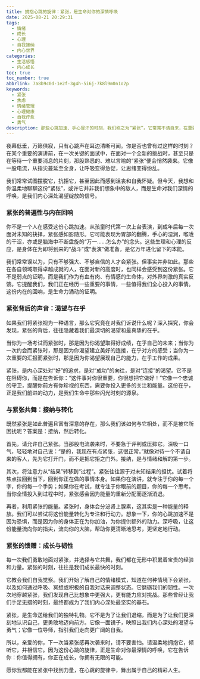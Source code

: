 ```yaml
---
title: 拥抱心跳的旋律：紧张，是生命对你的深情呼唤
date: 2025-08-21 20:29:31
tags:
  - 情绪
  - 成长
  - 心理
  - 自我接纳
  - 内心世界
categories: 
  - 生活感悟
  - 内心成长
toc: true
toc_number: true
abbrlink: 7a8b9c0d-1e2f-3g4h-5i6j-7k8l9m0n1o2p
keywords:
  - 紧张
  - 焦虑
  - 情绪管理
  - 心理健康
  - 自我疗愈
  - 勇气
description: 那些心跳加速、手心冒汗的时刻，我们称之为“紧张”。它常常不请自来，在重要的关头，在未知的边缘，在每一个我们渴望做得更好的瞬间。但你有没有想过，这份紧张，或许并非全然是阻碍，而是生命对你深情的呼唤，是你内心深处渴望绽放的信号？本文将带你温柔地探索紧张的本质，学会与它共舞，并从中汲取成长的力量。
---
```


夜幕低垂，万籁俱寂，只有心跳声在耳边清晰可闻。你是否也曾有过这样的时刻？在某个重要的演讲前，在一次关键的面试中，在面对一个全新的挑战时，甚至只是在等待一个重要消息的片刻，那股熟悉的、难以言喻的“紧张”便会悄然袭来。它像一股电流，从指尖蔓延至全身，让呼吸变得急促，让思绪变得纷乱。

我们常常试图摆脱它，抗拒它，甚至因此而感到沮丧和自我怀疑。但今天，我想和你温柔地聊聊这份“紧张”，或许它并非我们想象中的敌人，而是生命对我们深情的呼唤，是我们内心深处渴望绽放的信号。

### 紧张的普遍性与内在回响

你不是一个人在感受这份心跳加速。从孩童时代第一次上台表演，到成年后每一次面对未知的抉择，紧张感如影随形。它可能表现为胃部的翻腾，手心的湿润，喉咙的干涩，亦或是脑海中不断盘旋的“万一……怎么办”的念头。这些生理和心理的反应，是身体在为即将到来的“战斗”或“表演”做准备，是亿万年进化留下的本能。

我们常常误以为，只有不够强大、不够自信的人才会紧张。但事实并非如此。那些在各自领域取得卓越成就的人，在面对新的高度时，也同样会感受到这份紧张。它不是弱点的证明，而是我们作为有血有肉、有情感的生命体，对外界刺激的真实反馈。它提醒我们，我们正在经历一些重要的事情，一些值得我们全心投入的事情。这份内在的回响，是生命力涌动的证明。

### 紧张背后的声音：渴望与在乎

如果我们将紧张视为一种语言，那么它究竟在对我们诉说什么呢？深入探究，你会发现，紧张的背后，往往隐藏着我们最深切的渴望和最真挚的在乎。

当你为一场考试而紧张时，那是因为你渴望取得好成绩，在乎自己的未来；当你为一次约会而紧张时，那是因为你渴望建立美好的连接，在乎对方的感受；当你为一次重要的汇报而紧张时，那是因为你渴望展现自己的能力，在乎工作的成果。

紧张，是内心深处对“好”的追求，是对“成功”的向往，是对“连接”的渴望。它不是在阻碍你，而是在告诉你：“这件事对你很重要，你很想把它做好！”它像一个忠诚的守卫，提醒你前方有你珍视的东西，需要你投入更多的关注和能量。这份在乎，正是我们前进的动力，是我们生命中那些闪光时刻的源泉。

### 与紧张共舞：接纳与转化

既然紧张是如此普遍且富有深意的存在，那么我们该如何与它相处，而不是被它所困扰呢？答案是：接纳，然后转化。

首先，请允许自己紧张。当那股电流袭来时，不要急于评判或压抑它。深吸一口气，轻轻地对自己说：“是的，我现在有点紧张，这很正常。”就像对待一个不请自来的客人，先为它打开门，而不是把它拒之门外。接纳，是与情绪和解的第一步。

其次，将注意力从“结果”转移到“过程”。紧张往往源于对未知结果的担忧。试着将焦点拉回到当下，回到你正在做的事情本身。如果你在演讲，就专注于你的每一个字，你的每一个手势；如果你在考试，就专注于你眼前的题目，你的每一个思考。当你全情投入到过程中时，紧张感会因为能量的重新分配而逐渐消退。

再者，利用紧张的能量。紧张时，身体会分泌肾上腺素，这其实是一种能量的释放。我们可以尝试将这份能量转化为专注和行动力。想象一下，你的心跳加速不是因为恐惧，而是因为你的身体正在为你加油，为你提供额外的动力。深呼吸，让这份能量流向你的指尖，流向你的大脑，帮助你更清晰地思考，更坚定地行动。

### 紧张的馈赠：成长与韧性

每一次我们勇敢地面对紧张，并选择与它共舞，我们都在无形中积累着宝贵的经验和力量。紧张的时刻，往往是我们成长最快的时刻。

它教会我们自我觉察。我们开始了解自己的情绪模式，知道在何种情境下会紧张，以及如何通过呼吸、冥想或积极的自我对话来调整状态。它磨砺我们的韧性。一次次地穿越紧张，我们发现自己比想象中更强大，更有能力应对挑战。那些曾经让我们手足无措的时刻，最终都成为了我们内心深处最坚实的基石。

紧张，是生命送给我们的独特礼物。它不是为了让我们退缩，而是为了让我们更深刻地认识自己，更勇敢地迈向前方。它像一面镜子，映照出我们内心深处的渴望与勇气；它像一位导师，指引我们走向更广阔的自我。

所以，亲爱的你，下一次当紧张感再次袭来时，请不要害怕。请温柔地拥抱它，倾听它，并相信它。因为这份心跳的旋律，正是生命对你最深情的呼唤，它在告诉你：你值得拥有，你正在成长，你拥有无限的可能。

愿你我都能在紧张中找到力量，在心跳的旋律中，舞出属于自己的精彩人生。